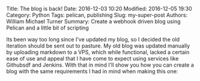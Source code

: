 Title: The blog is back!
Date: 2016-12-03 10:20
Modified: 2016-12-05 19:30
Category: Python
Tags: pelican, publishing
Slug: my-super-post
Authors: William Michael Turner
Summary: Create a webhook driven blog using Pelican and a little bit of scripting

Its been way too long since I've updated my blog, so I decided the old iteration should be sent out to pasture.  My old blog was updated manually by uploading markdown to a VPS, which while functional, lacked a certain ease of use and appeal that I have come to expect using services like Githubsdf and Jenkins.  With that in mind I'll show you how you can create a blog with the same requirements I had in mind when making this one:
